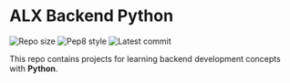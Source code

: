 # ALX Backend Python

![Repo size](https://img.shields.io/github/repo-size/Ort1z/alx-backend-python)
![Pep8 style](https://img.shields.io/badge/PEP8-style%20guide-purple?style=round-square)
![Latest commit](https://img.shields.io/github/last-commit/Ort1z/alx-backend-python/main?style=round-square)

This repo contains projects for learning backend development concepts with __Python__.
